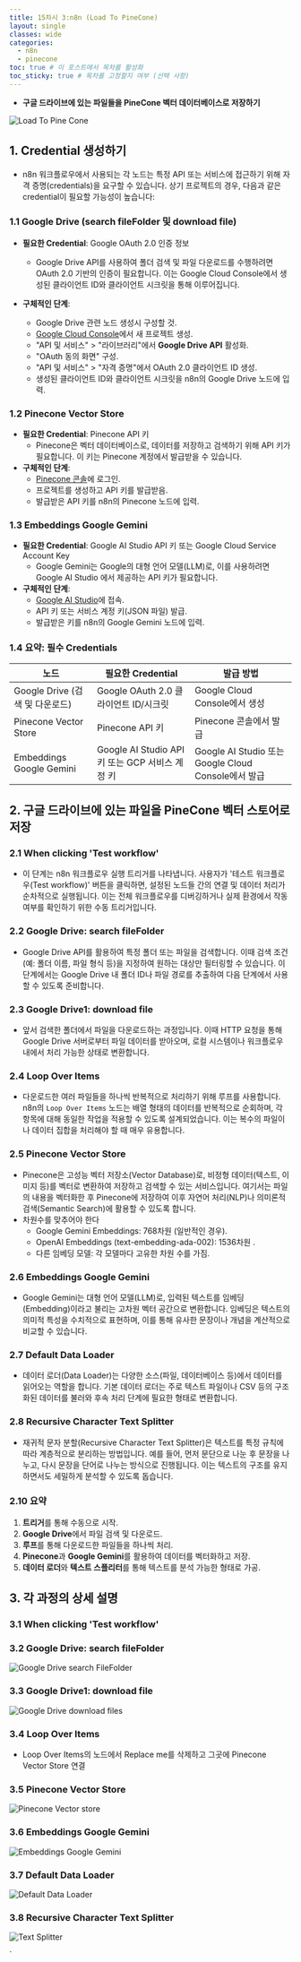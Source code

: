 ```yaml
---
title: 15차시 3:n8n (Load To PineCone)
layout: single
classes: wide
categories:
  - n8n
  - pinecone
toc: true # 이 포스트에서 목차를 활성화
toc_sticky: true # 목차를 고정할지 여부 (선택 사항)
---
```


- **구글 드라이브에 있는 파일들을 PineCone 벡터 데이터베이스로 저장하기**

![Load To Pine Cone](/assets/images/load_to_pinecone.png)

## 1. Credential 생성하기
- n8n 워크플로우에서 사용되는 각 노드는 특정 API 또는 서비스에 접근하기 위해 자격 증명(credentials)을 요구할 수 있습니다. 상기 프로젝트의 경우, 다음과 같은 credential이 필요할 가능성이 높습니다:

### 1.1 **Google Drive (search fileFolder 및 download file)**  
- **필요한 Credential**: Google OAuth 2.0 인증 정보  
  - Google Drive API를 사용하여 폴더 검색 및 파일 다운로드를 수행하려면 OAuth 2.0 기반의 인증이 필요합니다. 이는 Google Cloud Console에서 생성된 클라이언트 ID와 클라이언트 시크릿을 통해 이루어집니다.

- **구체적인 단계**:
  - Google Drive 관련 노드 생성시 구성할 것.
  - [Google Cloud Console](https://console.cloud.google.com/)에서 새 프로젝트 생성.
  - "API 및 서비스" > "라이브러리"에서 **Google Drive API** 활성화.
  - "OAuth 동의 화면" 구성.
  - "API 및 서비스" > "자격 증명"에서 OAuth 2.0 클라이언트 ID 생성.
  - 생성된 클라이언트 ID와 클라이언트 시크릿을 n8n의 Google Drive 노드에 입력.

### 1.2 **Pinecone Vector Store**  
- **필요한 Credential**: Pinecone API 키  
  - Pinecone은 벡터 데이터베이스로, 데이터를 저장하고 검색하기 위해 API 키가 필요합니다. 이 키는 Pinecone 계정에서 발급받을 수 있습니다.
- **구체적인 단계**:
  - [Pinecone 콘솔](https://www.pinecone.io/)에 로그인.
  - 프로젝트를 생성하고 API 키를 발급받음.
  - 발급받은 API 키를 n8n의 Pinecone 노드에 입력.

### 1.3 **Embeddings Google Gemini**  
- **필요한 Credential**: Google AI Studio API 키 또는 Google Cloud Service Account Key  
  - Google Gemini는 Google의 대형 언어 모델(LLM)로, 이를 사용하려면 Google AI Studio 에서 제공하는 API 키가 필요합니다.
- **구체적인 단계**:
  - [Google AI Studio](https://aistudio.google.com/)에 접속.
  - API 키 또는 서비스 계정 키(JSON 파일) 발급.
  - 발급받은 키를 n8n의 Google Gemini 노드에 입력.


### 1.4 요약: 필수 Credentials


| **노드**                     | **필요한 Credential**             | **발급 방법**                                                                 |
|-------------------------------|-----------------------------------|-------------------------------------------------------------------------------|
| Google Drive (검색 및 다운로드) | Google OAuth 2.0 클라이언트 ID/시크릿 | Google Cloud Console에서 생성                                                |
| Pinecone Vector Store         | Pinecone API 키                  | Pinecone 콘솔에서 발급                                                       |
| Embeddings Google Gemini      | Google AI Studio API 키 또는 GCP 서비스 계정 키 | Google AI Studio 또는 Google Cloud Console에서 발급                          |

## 2. 구글 드라이브에 있는 파일을 PineCone 벡터 스토어로 저장
### 2.1 **When clicking 'Test workflow'**
- 이 단계는 n8n 워크플로우 실행 트리거를 나타냅니다. 사용자가 '테스트 워크플로우(Test workflow)' 버튼을 클릭하면, 설정된 노드들 간의 연결 및 데이터 처리가 순차적으로 실행됩니다. 이는 전체 워크플로우를 디버깅하거나 실제 환경에서 작동 여부를 확인하기 위한 수동 트리거입니다.

### 2.2 **Google Drive: search fileFolder**
- Google Drive API를 활용하여 특정 폴더 또는 파일을 검색합니다. 이때 검색 조건(예: 폴더 이름, 파일 형식 등)을 지정하여 원하는 대상만 필터링할 수 있습니다. 이 단계에서는 Google Drive 내 폴더 ID나 파일 경로를 추출하여 다음 단계에서 사용할 수 있도록 준비합니다.


### 2.3 **Google Drive1: download file**
- 앞서 검색한 폴더에서 파일을 다운로드하는 과정입니다. 이때 HTTP 요청을 통해 Google Drive 서버로부터 파일 데이터를 받아오며, 로컬 시스템이나 워크플로우 내에서 처리 가능한 상태로 변환합니다.

### 2.4 **Loop Over Items**
- 다운로드한 여러 파일들을 하나씩 반복적으로 처리하기 위해 루프를 사용합니다. n8n의 `Loop Over Items` 노드는 배열 형태의 데이터를 반복적으로 순회하며, 각 항목에 대해 동일한 작업을 적용할 수 있도록 설계되었습니다. 이는 복수의 파일이나 데이터 집합을 처리해야 할 때 매우 유용합니다.

### 2.5 **Pinecone Vector Store**
- Pinecone은 고성능 벡터 저장소(Vector Database)로, 비정형 데이터(텍스트, 이미지 등)를 벡터로 변환하여 저장하고 검색할 수 있는 서비스입니다. 여기서는 파일의 내용을 벡터화한 후 Pinecone에 저장하여 이후 자연어 처리(NLP)나 의미론적 검색(Semantic Search)에 활용할 수 있도록 합니다.
- 차원수를 맞추어야 한다
  - Google Gemini Embeddings: 768차원 (일반적인 경우).
  - OpenAI Embeddings (text-embedding-ada-002): 1536차원 .
  - 다른 임베딩 모델: 각 모델마다 고유한 차원 수를 가짐.

### 2.6 **Embeddings Google Gemini**
- Google Gemini는 대형 언어 모델(LLM)로, 입력된 텍스트를 임베딩(Embedding)이라고 불리는 고차원 벡터 공간으로 변환합니다. 임베딩은 텍스트의 의미적 특성을 수치적으로 표현하며, 이를 통해 유사한 문장이나 개념을 계산적으로 비교할 수 있습니다.

### 2.7 **Default Data Loader**
- 데이터 로더(Data Loader)는 다양한 소스(파일, 데이터베이스 등)에서 데이터를 읽어오는 역할을 합니다. 기본 데이터 로더는 주로 텍스트 파일이나 CSV 등의 구조화된 데이터를 불러와 후속 처리 단계에 필요한 형태로 변환합니다.


### 2.8 **Recursive Character Text Splitter**
- 재귀적 문자 분할(Recursive Character Text Splitter)은 텍스트를 특정 규칙에 따라 계층적으로 분리하는 방법입니다. 예를 들어, 먼저 문단으로 나눈 후 문장을 나누고, 다시 문장을 단어로 나누는 방식으로 진행됩니다. 이는 텍스트의 구조를 유지하면서도 세밀하게 분석할 수 있도록 돕습니다.

### 2.10 요약
1. **트리거**를 통해 수동으로 시작.
2. **Google Drive**에서 파일 검색 및 다운로드.
3. **루프**를 통해 다운로드한 파일들을 하나씩 처리.
4. **Pinecone**과 **Google Gemini**를 활용하여 데이터를 벡터화하고 저장.
5. **데이터 로더**와 **텍스트 스플리터**를 통해 텍스트를 분석 가능한 형태로 가공.

## 3. 각 과정의 상세 설명
### 3.1 **When clicking 'Test workflow'**

### 3.2 **Google Drive: search fileFolder**
![Google Drive search FileFolder](/assets/images/gd_search.png)

### 3.3 **Google Drive1: download file**
![Google Drive download files](/assets/images/gd_download.png)

### 3.4 **Loop Over Items**
- Loop Over Items의 노드에서 Replace me를 삭제하고 그곳에 Pinecone Vector Store 연결

### 3.5 **Pinecone Vector Store**
![Pinecone Vector store](/assets/images/loadtopinecone.png)

### 3.6 **Embeddings Google Gemini**
![Embeddings Google Gemini](/assets/images/load_embedding_gemini.png)

### 3.7 **Default Data Loader**
![Default Data Loader](/assets/images/default_data_loader.png)

### 3.8 **Recursive Character Text Splitter**
![Text Splitter](/assets/images/text_splitter.png)

`